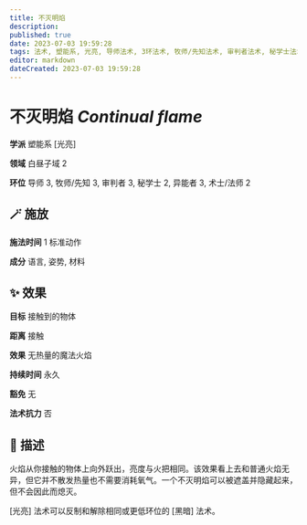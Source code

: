 ```yaml
---
title: 不灭明焰
description: 
published: true
date: 2023-07-03 19:59:28
tags: 法术, 塑能系, 光亮, 导师法术, 3环法术, 牧师/先知法术, 审判者法术, 秘学士法术, 2环法术, 异能者法术, 术士/法师法术, 白昼子域
editor: markdown
dateCreated: 2023-07-03 19:59:28
---
```


# **不灭明焰** *Continual flame*

**学派** 塑能系 \[光亮\] 

**领域** 白昼子域 2

**环位** 导师 3, 牧师/先知 3, 审判者 3, 秘学士 2, 异能者 3, 术士/法师 2

## 🪄 施放

**施法时间** 1 标准动作

**成分** 语言, 姿势, 材料

## ✨ 效果 

**目标** 接触到的物体 

**距离** 接触 

**效果** 无热量的魔法火焰 

**持续时间** 永久 

**豁免** 无

**法术抗力** 否

## 📖 描述

火焰从你接触的物体上向外跃出，亮度与火把相同。该效果看上去和普通火焰无异，但它并不散发热量也不需要消耗氧气。一个不灭明焰可以被遮盖并隐藏起来，但不会因此而熄灭。

[光亮] 法术可以反制和解除相同或更低环位的 [黑暗] 法术。
    